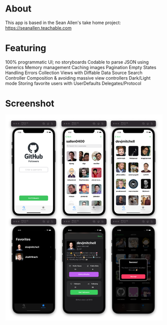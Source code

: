 # About

This app is based in the Sean Allen's take home project: https://seanallen.teachable.com

# Featuring

100% programmatic UI; no storyboards
Codable to parse JSON using Generics
Memory management
Caching images
Pagination
Empty States
Handling Errors
Collection Views with Diffable Data Source
Search Controller
Composition & avoiding massive view controllers
Dark/Light mode
Storing favorite users with UserDefaults
Delegates/Protocol

# Screenshot
  ![Screenshot](screenshot.png)
